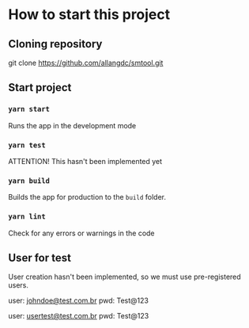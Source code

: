 # How to start this project

## Cloning repository

git clone https://github.com/allangdc/smtool.git

## Start project

### `yarn start`

Runs the app in the development mode

### `yarn test`

ATTENTION! This hasn't been implemented yet

### `yarn build`

Builds the app for production to the `build` folder.

### `yarn lint`

Check for any errors or warnings in the code

## User for test

User creation hasn't been implemented, so we must use pre-registered users.

user: johndoe@test.com.br
pwd: Test@123

user: usertest@test.com.br
pwd: Test@123